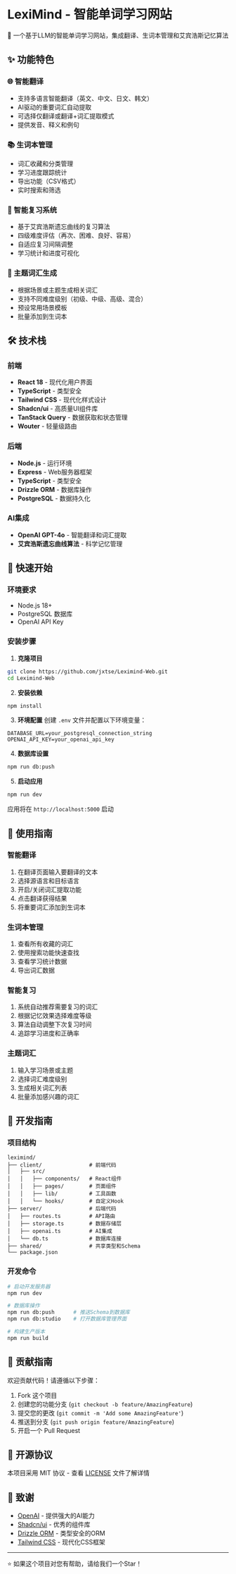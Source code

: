 # LexiMind - 智能单词学习网站

🧠 一个基于LLM的智能单词学习网站，集成翻译、生词本管理和艾宾浩斯记忆算法

## ✨ 功能特色

### 🌐 智能翻译
- 支持多语言智能翻译（英文、中文、日文、韩文）
- AI驱动的重要词汇自动提取
- 可选择仅翻译或翻译+词汇提取模式
- 提供发音、释义和例句

### 📚 生词本管理
- 词汇收藏和分类管理
- 学习进度跟踪统计
- 导出功能（CSV格式）
- 实时搜索和筛选

### 🧠 智能复习系统
- 基于艾宾浩斯遗忘曲线的复习算法
- 四级难度评估（再次、困难、良好、容易）
- 自适应复习间隔调整
- 学习统计和进度可视化

### 🎯 主题词汇生成
- 根据场景或主题生成相关词汇
- 支持不同难度级别（初级、中级、高级、混合）
- 预设常用场景模板
- 批量添加到生词本

## 🛠️ 技术栈

### 前端
- **React 18** - 现代化用户界面
- **TypeScript** - 类型安全
- **Tailwind CSS** - 现代化样式设计
- **Shadcn/ui** - 高质量UI组件库
- **TanStack Query** - 数据获取和状态管理
- **Wouter** - 轻量级路由

### 后端
- **Node.js** - 运行环境
- **Express** - Web服务器框架
- **TypeScript** - 类型安全
- **Drizzle ORM** - 数据库操作
- **PostgreSQL** - 数据持久化

### AI集成
- **OpenAI GPT-4o** - 智能翻译和词汇提取
- **艾宾浩斯遗忘曲线算法** - 科学记忆管理

## 🚀 快速开始

### 环境要求
- Node.js 18+
- PostgreSQL 数据库
- OpenAI API Key

### 安装步骤

1. **克隆项目**
```bash
git clone https://github.com/jxtse/Leximind-Web.git
cd Leximind-Web
```

2. **安装依赖**
```bash
npm install
```

3. **环境配置**
创建 `.env` 文件并配置以下环境变量：
```env
DATABASE_URL=your_postgresql_connection_string
OPENAI_API_KEY=your_openai_api_key
```

4. **数据库设置**
```bash
npm run db:push
```

5. **启动应用**
```bash
npm run dev
```

应用将在 `http://localhost:5000` 启动

## 📖 使用指南

### 智能翻译
1. 在翻译页面输入要翻译的文本
2. 选择源语言和目标语言
3. 开启/关闭词汇提取功能
4. 点击翻译获得结果
5. 将重要词汇添加到生词本

### 生词本管理
1. 查看所有收藏的词汇
2. 使用搜索功能快速查找
3. 查看学习统计数据
4. 导出词汇数据

### 智能复习
1. 系统自动推荐需要复习的词汇
2. 根据记忆效果选择难度等级
3. 算法自动调整下次复习时间
4. 追踪学习进度和正确率

### 主题词汇
1. 输入学习场景或主题
2. 选择词汇难度级别
3. 生成相关词汇列表
4. 批量添加感兴趣的词汇

## 🔧 开发指南

### 项目结构
```
leximind/
├── client/               # 前端代码
│   ├── src/
│   │   ├── components/   # React组件
│   │   ├── pages/        # 页面组件
│   │   ├── lib/          # 工具函数
│   │   └── hooks/        # 自定义Hook
├── server/               # 后端代码
│   ├── routes.ts         # API路由
│   ├── storage.ts        # 数据存储层
│   ├── openai.ts         # AI集成
│   └── db.ts             # 数据库连接
├── shared/               # 共享类型和Schema
└── package.json
```

### 开发命令
```bash
# 启动开发服务器
npm run dev

# 数据库操作
npm run db:push      # 推送Schema到数据库
npm run db:studio    # 打开数据库管理界面

# 构建生产版本
npm run build
```

## 🤝 贡献指南

欢迎贡献代码！请遵循以下步骤：

1. Fork 这个项目
2. 创建您的功能分支 (`git checkout -b feature/AmazingFeature`)
3. 提交您的更改 (`git commit -m 'Add some AmazingFeature'`)
4. 推送到分支 (`git push origin feature/AmazingFeature`)
5. 开启一个 Pull Request

## 📄 开源协议

本项目采用 MIT 协议 - 查看 [LICENSE](LICENSE) 文件了解详情

## 🙏 致谢

- [OpenAI](https://openai.com/) - 提供强大的AI能力
- [Shadcn/ui](https://ui.shadcn.com/) - 优秀的组件库
- [Drizzle ORM](https://orm.drizzle.team/) - 类型安全的ORM
- [Tailwind CSS](https://tailwindcss.com/) - 现代化CSS框架

---

⭐ 如果这个项目对您有帮助，请给我们一个Star！